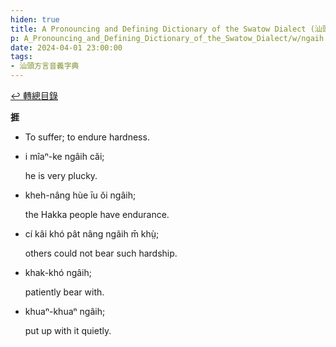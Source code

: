 ```yaml
---
hiden: true
title: A Pronouncing and Defining Dictionary of the Swatow Dialect (汕頭方言音義字典) / ngaih
p: A_Pronouncing_and_Defining_Dictionary_of_the_Swatow_Dialect/w/ngaih
date: 2024-04-01 23:00:00
tags: 
- 汕頭方言音義字典
---
```


[↩️ 轉總目錄](/A_Pronouncing_and_Defining_Dictionary_of_the_Swatow_Dialect)


**捱**
- To suffer; to endure hardness.

- i mîaⁿ-ke ngâih căi;

  he is very plucky.

- kheh-nâng hùe īu ŏi ngâih;

  the Hakka people have endurance.

- cí kâi khó pât nâng ngâih m̄ khṳ̀;

  others could not bear such hardship.

- khak-khó ngâih;

  patiently bear with.

- khuaⁿ-khuaⁿ ngâih;

  put up with it quietly.